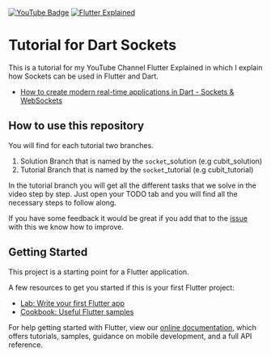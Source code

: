 [![YouTube Badge](https://img.shields.io/static/v1?label=YouTube&message=Subscribe&color=red&style=flat-square&logo=youtube&logoColor=red)](https://youtube.com/c/flutterexplained?sub_confirmation=1)
[![Flutter Explained](https://img.shields.io/static/v1?label=Homepage&message=FlutterExplained&color=blue&style=flat-square)](https://flutter-explained.dev/)

# Tutorial for Dart Sockets

This is a tutorial for my YouTube Channel Flutter Explained in which I explain how Sockets can be used in Flutter and Dart.
- [How to create modern real-time applications in Dart - Sockets & WebSockets](https://www.youtube.com/c/flutterexplained)

## How to use this repository

You will find for each tutorial two branches.

1. Solution Branch that is named by the `socket`_solution (e.g cubit_solution)
2. Tutorial Branch that is named by the `socket`_tutorial (e.g cubit_tutorial)

In the tutorial branch you will get all the different tasks that we solve in the video step by step.
Just open your TODO tab and you will find all the necessary steps to follow along.

If you have some feedback it would be great if you add that to the [issue](https://codeberg.org/md-weber/sockets-tutorial-dart/issues)
with this we know how to improve.

## Getting Started

This project is a starting point for a Flutter application.

A few resources to get you started if this is your first Flutter project:

- [Lab: Write your first Flutter app](https://flutter.dev/docs/get-started/codelab)
- [Cookbook: Useful Flutter samples](https://flutter.dev/docs/cookbook)

For help getting started with Flutter, view our
[online documentation](https://flutter.dev/docs), which offers tutorials, samples, guidance on
mobile development, and a full API reference.
